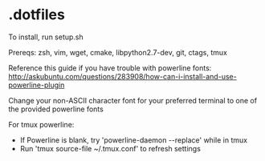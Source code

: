 # .dotfiles

To install, run setup.sh

Prereqs: zsh, vim, wget, cmake, libpython2.7-dev, git, ctags, tmux

Reference this guide if you have trouble with powerline fonts:
http://askubuntu.com/questions/283908/how-can-i-install-and-use-powerline-plugin

Change your non-ASCII character font for your preferred terminal to one of the provided powerline fonts

For tmux powerline:
- If Powerline is blank, try 'powerline-daemon --replace' while in tmux
- Run 'tmux source-file ~/.tmux.conf' to refresh settings
